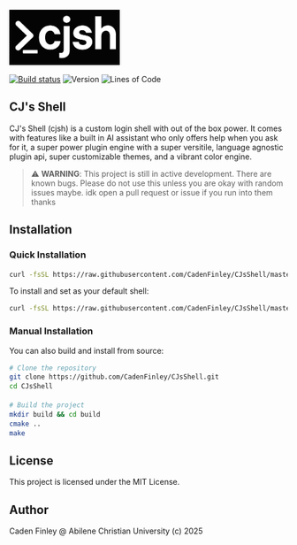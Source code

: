<p align="left">
  <img src="resources/cjsh_logo.png" alt="CJ's Shell Logo" width="200">
</p>

[![Build status](https://ci.appveyor.com/api/projects/status/5m6bgk8lxf3ge256/branch/master?svg=true)](https://ci.appveyor.com/project/CadenFinley/cjsshell/branch/master)
![Version](https://img.shields.io/github/v/release/CadenFinley/CJsShell?label=version&color=blue)
![Lines of Code](https://img.shields.io/badge/lines%20of%20code-22305-green)

## CJ's Shell

CJ's Shell (cjsh) is a custom login shell with out of the box power. It comes with features like a built in AI assistant who only offers help when you ask for it, a super power plugin engine with a super versitile, language agnostic plugin api, super customizable themes, and a vibrant color engine.

> ⚠️ **WARNING**: This project is still in active development. There are known bugs. Please do not use this unless you are okay with random issues maybe. idk open a pull request or issue if you run into them thanks

## Installation

### Quick Installation

```bash
curl -fsSL https://raw.githubusercontent.com/CadenFinley/CJsShell/master/tool-scripts/cjsh_install.sh | bash
```

To install and set as your default shell:

```bash
curl -fsSL https://raw.githubusercontent.com/CadenFinley/CJsShell/master/tool-scripts/cjsh_install.sh | bash -s -- --set-as-shell
```

### Manual Installation

You can also build and install from source:

```bash
# Clone the repository
git clone https://github.com/CadenFinley/CJsShell.git
cd CJsShell

# Build the project
mkdir build && cd build
cmake ..
make
```

## License

This project is licensed under the MIT License.

## Author

Caden Finley @ Abilene Christian University (c) 2025
